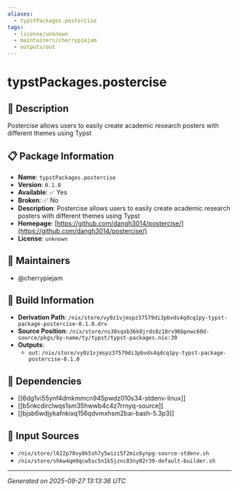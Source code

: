 ```yaml
---
aliases:
  - typstPackages.postercise
tags:
  - license/unknown
  - maintainers/cherrypiejam
  - outputs/out
---
```


# typstPackages.postercise

## 📝 Description

Postercise allows users to easily create academic research posters with different themes using Typst

## 📋 Package Information

- **Name**: `typstPackages.postercise`
- **Version**: `0.1.0`
- **Available**: ✅ Yes
- **Broken**: ✅ No
- **Description**: Postercise allows users to easily create academic research posters with different themes using Typst
- **Homepage**: [https://github.com/dangh3014/postercise/](https://github.com/dangh3014/postercise/)
- **License**: `unknown`
## 👥 Maintainers

- @cherrypiejam


## 🔧 Build Information

- **Derivation Path**: `/nix/store/vy0z1vjmspz37579di3pbvds4qdcq1py-typst-package-postercise-0.1.0.drv`
- **Source Position**: `/nix/store/ns30sqxb36k8jrds8z18rv96bpnwc60d-source/pkgs/by-name/ty/typst/typst-packages.nix:39`
- **Outputs**:
  - `out`:  `/nix/store/vy0z1vjmspz37579di3pbvds4qdcq1py-typst-package-postercise-0.1.0`

## 🔗 Dependencies

- [[6dg1vi55ynf4dmkmmcn945pwdz010s34-stdenv-linux]]
- [[b5nkcdirclwqs1sm35hwwb4c4z7rrnyq-source]]
- [[bjsb6wdjykafnkixq156qdvmxhsm2bai-bash-5.3p3]]

## 📁 Input Sources

- `/nix/store/l622p70vy8k5sh7y5wizi5f2mic6ynpg-source-stdenv.sh`
- `/nix/store/shkw4qm9qcw5sc5n1k5jznc83ny02r39-default-builder.sh`

---
*Generated on 2025-09-27 13:13:36 UTC*
